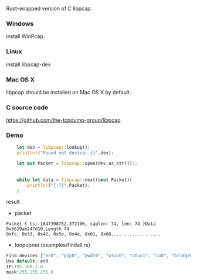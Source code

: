 Rust-wrapped version of C libpcap.

### Windows
install WinPcap.

### Linux
install libpcap-dev

### Mac OS X
libpcap should be installed on Mac OS X by default.


### C source code
<https://github.com/the-tcpdump-group/libpcap>

### Demo

```rust
    let dev = libpcap::lookup();
    println!("Found net device: {}",dev);

    let mut Packet = libpcap::open(dev.as_str())?;
   
     
    while let data = libpcap::next(&mut Packet){
        println!("{:?}",Packet);
    }

```
result

* packet
```
Packet { ts: 1647398752.372106, caplen: 74, len: 74 }Data  0x5619ab247d10,Length 74
0xfc, 0x33, 0x42, 0x5e, 0x4a, 0x01, 0x68,..................
```

* loopupnet (examples/findall.rs)
```rust
Find devices ["en0", "p2p0", "awdl0", "utun0", "utun1", "lo0", "bridge0", "en1", "gif0", "stf0"],
Use default: en0
IP:192.168.1.0
mask:255.255.255.0
```


